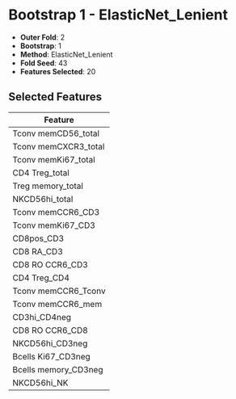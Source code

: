 # Bootstrap 1 - ElasticNet_Lenient

- **Outer Fold**: 2
- **Bootstrap**: 1
- **Method**: ElasticNet_Lenient
- **Fold Seed**: 43
- **Features Selected**: 20

## Selected Features

| Feature |
|---------|
| Tconv memCD56_total |
| Tconv memCXCR3_total |
| Tconv memKi67_total |
| CD4 Treg_total |
| Treg memory_total |
| NKCD56hi_total |
| Tconv memCCR6_CD3 |
| Tconv memKi67_CD3 |
| CD8pos_CD3 |
| CD8 RA_CD3 |
| CD8 RO CCR6_CD3 |
| CD4 Treg_CD4 |
| Tconv memCCR6_Tconv |
| Tconv memCCR6_mem |
| CD3hi_CD4neg |
| CD8 RO CCR6_CD8 |
| NKCD56hi_CD3neg |
| Bcells Ki67_CD3neg |
| Bcells memory_CD3neg |
| NKCD56hi_NK |
